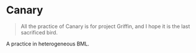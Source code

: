 # Canary
> All the practice of Canary is for project Griffin, and I hope it is the last sacrificed bird.

A practice in heterogeneous BML.
